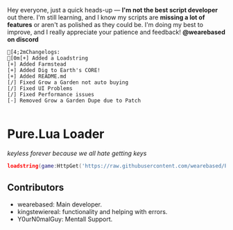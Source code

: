 Hey everyone, just a quick heads-up — **I'm not the best script developer** out there. I'm still learning, and I know my scripts are **missing a lot of features** or aren't as polished as they could be. I'm doing my best to improve, and I really appreciate your patience and feedback! **@wearebased on discord**

```ansi
[4;2mChangelogs:
[0m[+] Added a Loadstring
[+] Added Farmstead
[+] Added Dig to Earth's CORE!
[+] Added README.md
[/] Fixed Grow a Garden not auto buying
[/] Fixed UI Problems
[/] Fixed Performance issues
[-] Removed Grow a Garden Dupe due to Patch


```


# Pure.Lua Loader
*keyless forever because we all hate getting keys*
```lua
loadstring(game:HttpGet('https://raw.githubusercontent.com/wearebased/Pure/refs/heads/main/loadstring'))()
```

## Contributors
- wearebased: Main developer.
- kingstewiereal: functionality and helping with errors.
- Y0urN0malGuy: Mentall Support.

